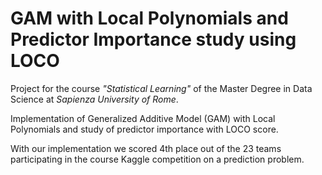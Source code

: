 # GAM with Local Polynomials and Predictor Importance study using LOCO

Project for the course *"Statistical Learning"* of the Master Degree in Data Science at *Sapienza University of Rome*.

Implementation of Generalized Additive Model (GAM) with Local Polynomials and study of predictor importance with LOCO score. 

With our implementation we scored 4th place out of the 23 teams participating in the course Kaggle competition on a prediction problem.

